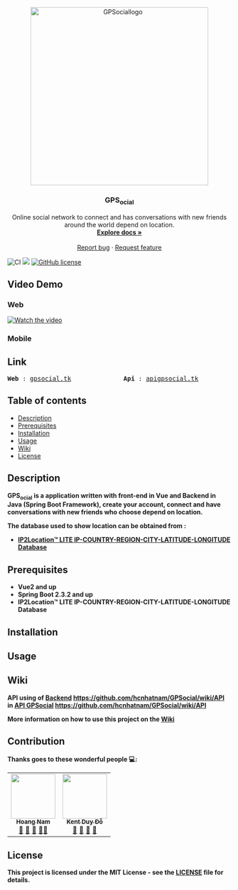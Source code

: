 
<p align="center">
  <a href="https://github.com/hcnhatnam/GPSocial">
    <img src="https://f5-group-zf.zdn.vn/2711ef554d17a249fb06/2543873291198976094" alt="GPSociallogo" width="400">
  </a>
</p>

<h3 align="center">GPS<sub>ocial</sub></h3>


<p align="center">
  Online social network to connect and has conversations with new friends around the world depend on location.
  <br>
  <a href="https://github.com/hcnhatnam/IpLocationConnect/wiki"><strong>Explore docs »</strong></a>
  <br>
  <br>
  <a href="https://github.com/hcnhatnam/IpLocationConnect/issues">Report bug</a>
  ·
  <a href="https://github.com/hcnhatnam/IpLocationConnect/pulls">Request feature</a>
</p>

![CI](https://github.com/hcnhatnam/GPSocial/workflows/CI/badge.svg?branch=master&event=push)
![](https://erguotou520.github.io/vue-version-badge/vue2.2.x.svg)
 [![GitHub license](https://img.shields.io/badge/license-MIT-blue.svg)](https://github.com/hcnhatnam/GPSocial/blob/master/LICENSE)
 
## Video Demo
### Web
[![Watch the video](https://f21-zpg.zdn.vn/5361791714255777767/d72af1441be0e4bebdf1.jpg)](https://youtu.be/yQXcbAKjEho)
### Mobile
## Link
<pre><b>Web</b> : <a href="http://gpsocial.tk/">gpsocial.tk</a>              <b>Api</b> : <a href="http://apigpsocial.tk/">apigpsocial.tk</a>                 <b>Mobile(IOS)</b> :</pre>
## Table of contents

- [Description](#description)
- [Prerequisites](#prerequisites)
- [Installation](#installation)
- [Usage](#usage)
- [Wiki](#wiki)
- [License](#license)


## Description 

<b>GPS<sub>ocial</sub><b> is a application written with front-end in Vue and Backend in Java (Spring Boot Framework), create your account, connect and have conversations with new friends who choose depend on location.

The database used to show location can be obtained from :

 * [IP2Location™ LITE IP-COUNTRY-REGION-CITY-LATITUDE-LONGITUDE Database](https://lite.ip2location.com/database/ip-country-region-city-latitude-longitude)
 
 ## Prerequisites

* Vue2 and up
* Spring Boot 2.3.2 and up
* IP2Location™ LITE IP-COUNTRY-REGION-CITY-LATITUDE-LONGITUDE Database
## Installation
## Usage
## Wiki
API using of [Backend](https://github.com/hcnhatnam/GPSocial/tree/master/GPSocialBackend) https://github.com/hcnhatnam/GPSocial/wiki/API in [API GPSocial](https://github.com/hcnhatnam/IpLocationConnect/wiki) https://github.com/hcnhatnam/GPSocial/wiki/API

More information on how to use this project on the  [Wiki](https://github.com/hcnhatnam/GPSocial/wiki)

## Contribution

Thanks goes to these wonderful people 💻:
<table>
    <tr>
        <td align="center"><a href="https://github.com/hcnhatnam"><img
                    src="https://avatars3.githubusercontent.com/u/37246426?s=460&u=0533d988bd0178af822ee1ca036cf5584d6e2196&v=4"
                    width="100px;" alt="" /><br /><sub><b>Hoang Nam</b></sub></a><br /><a href="#question-kentcdodds"
                title="Answering Questions">💬</a> <a
                href="https://github.com/all-contributors/all-contributors/commits?author=jfmengels"
                title="Documentation">📖</a> <a
                href="https://github.com/all-contributors/all-contributors/pulls?q=is%3Apr+reviewed-by%3Ajfmengels"
                title="Reviewed Pull Requests">👀</a> <a href="#tool-jfmengels" title="Tools">🔧</a><a
                href="#talk-kentcdodds" title="Talks">📢</a></td>
        <td align="center"><a href="https://github.com/duydole"><img
                    src="https://avatars2.githubusercontent.com/u/44370762?s=460&u=cb4d89887e8821c74567e5de95682eb6339ebe36&v=4"
                    width="100px;" alt="" /><br /><sub><b>Kent
                        Duy Đỗ</b></sub></a><br /><a href="#question-kentcdodds" title="Answering Questions">💬</a> <a
                href="https://github.com/all-contributors/all-contributors/commits?author=kentcdodds"
                title="Documentation">📖</a> <a
                href="https://github.com/all-contributors/all-contributors/pulls?q=is%3Apr+reviewed-by%3Akentcdodds"
                title="Reviewed Pull Requests">👀</a> <a href="#talk-kentcdodds" title="Talks">📢</a></td>
</table>

## License
This project is licensed under the MIT License - see the [LICENSE](LICENSE) file for details.
